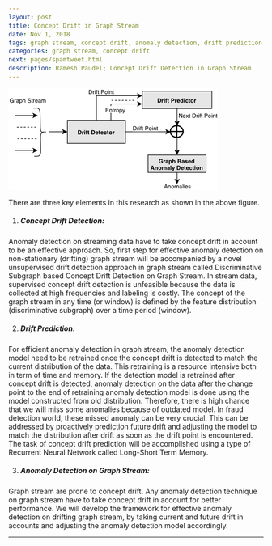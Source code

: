 ```yaml
---
layout: post
title: Concept Drift in Graph Stream
date: Nov 1, 2018
tags: graph stream, concept drift, anomaly detection, drift prediction
categories: graph stream, concept drift
next: pages/spamtweet.html
description: Ramesh Paudel; Concept Drift Detection in Graph Stream
---
```


<div class="span2 topimage">
    <a href="../assets/pics/graphstream.png">
        <img src="../assets/pics/graphstream.png"
              title="Concept Drift Detection" alt="Concept Drift Detection Architecture"/></a>
    </div>

There are three key elements in this research as shown in the above figure.
1. <h5>Concept Drift Detection:</h5>
Anomaly detection on streaming data have to take concept drift in account to be an effective approach. So, first step for effective anomaly detection on non-stationary (drifting) graph stream will be accompanied by a novel unsupervised drift detection approach in graph stream called Discriminative Subgraph based Concept Drift Detection on Graph Stream. In stream data, supervised concept drift detection is unfeasible because the data is collected at high frequencies and labeling is costly. The concept of the graph stream in any time (or window) is defined by the feature distribution (discriminative subgraph) over a time period (window). 

2. <h5> Drift Prediction:</h5>
For efficient anomaly detection in graph stream, the anomaly detection model need to be retrained once the concept drift is detected to match the current distribution of the data. This retraining is a resource intensive both in term of time and memory. If the detection model is retrained after concept drift is detected, anomaly detection on the data after the change point to the end of retraining anomaly detection model is done using the model constructed from old distribution. Therefore, there is high chance that we will miss some anomalies because of outdated model.  In fraud detection world, these missed anomaly can be very crucial. This can be addressed by proactively prediction future drift and adjusting the model to match the distribution after drift as soon as the drift point is encountered. The task of concept drift prediction will be accomplished using a type of Recurrent Neural Network called Long-Short Term Memory. 

3. <h5>Anomaly Detection on Graph Stream:</h5>
Graph stream are prone to concept drift. Any anomaly detection technique on graph stream have to take concept drift in account for better performance. We will develop the framework for effective anomaly detection on drifting graph stream, by taking current and future drift in accounts and adjusting the anomaly detection model accordingly.


---
